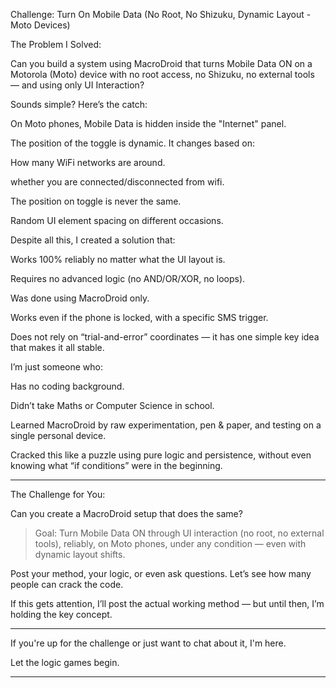 Challenge: Turn On Mobile Data (No Root, No Shizuku, Dynamic Layout - Moto Devices)

The Problem I Solved:

Can you build a system using MacroDroid that turns Mobile Data ON on a Motorola (Moto) device with no root access, no Shizuku, no external tools — and using only UI Interaction?

Sounds simple? Here’s the catch:

On Moto phones, Mobile Data is hidden inside the "Internet" panel.

The position of the toggle is dynamic. It changes based on:

How many WiFi networks are around.

whether you are connected/disconnected from wifi.

The position on toggle is never the same.

Random UI element spacing on different occasions.



Despite all this, I created a solution that:

Works 100% reliably no matter what the UI layout is.

Requires no advanced logic (no AND/OR/XOR, no loops).

Was done using MacroDroid only.

Works even if the phone is locked, with a specific SMS trigger.

Does not rely on “trial-and-error” coordinates — it has one simple key idea that makes it all stable.


I’m just someone who:

Has no coding background.

Didn’t take Maths or Computer Science in school.

Learned MacroDroid by raw experimentation, pen & paper, and testing on a single personal device.

Cracked this like a puzzle using pure logic and persistence, without even knowing what “if conditions” were in the beginning.



---

The Challenge for You:

Can you create a MacroDroid setup that does the same?

> Goal: Turn Mobile Data ON through UI interaction (no root, no external tools), reliably, on Moto phones, under any condition — even with dynamic layout shifts.



Post your method, your logic, or even ask questions.
Let’s see how many people can crack the code.

If this gets attention, I’ll post the actual working method — but until then, I’m holding the key concept.


---

If you're up for the challenge or just want to chat about it, I'm here.

Let the logic games begin.


---
